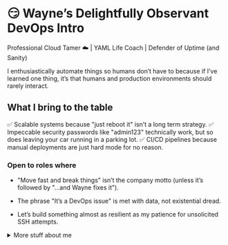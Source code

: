 # 😏 Wayne’s Delightfully Observant DevOps Intro

Professional Cloud Tamer ☁️ | YAML Life Coach | Defender of Uptime (and Sanity)

I enthusiastically automate things so humans don’t have to because if I’ve learned one thing, it’s that humans and production environments should rarely interact.

## What I bring to the table

✅ Scalable systems because "just reboot it" isn’t a long term strategy.
✅ Impeccable security passwords like "admin123" technically work, but so does leaving your car running in a parking lot.
✅ CI/CD pipelines because manual deployments are just hard mode for no reason.

### Open to roles where

- "Move fast and break things" isn’t the company motto (unless it’s followed by "...and Wayne fixes it").

- The phrase "It’s a DevOps issue" is met with data, not existential dread.

- Let’s build something almost as resilient as my patience for unsolicited SSH attempts.

<details>
<summary>More stuff about me</summary>

## Technologies and Tools 🛠️

- **CI/CD**: ArgoCD, GoCD, Github Actions, Gitlab CI, Jenkins
- **Cloud**: AWS, Azure
- **Containerization**: Docker, Kubernetes, ECS, EKS
- **IaC**: Pulumi, Terraform, Spacelift
- **Monitoring**: Prometheus, Grafana, ElasticSearch
- **Scripting**: bash, Python, Powershell
- **Security**: Snyk
- **Version Control**: Bitbucket, Git, Github, Gitlab

### Work experience 👔

| Job Position                  | Company                    | Work Period       |
| ----------------------------- | -------------------------- | ----------------- |
| Sr. Cloud Reliability Engineer| OutSystems                 | 2023-04 — 2025-02 |
| Cloud Reliability Engineer    | OutSystems                 | 2021-09 — 2023-04 |
| Sr. DevOps Engineer           | Global Payments Integrated | 2020-02 — 2021-09 |
| DevOps Engineer               | Global Payments Integrated | 2019-04 — 2020-02 |
| Build & Release Engineer      | BCBSMA                     | 2016-04 — 2019-04 |
| Release Engineer              | Computershare USA          | 2012-11 — 2016-04 |
| Operations Analyst            | Epsilon                    | 2010-02 — 2012-11 |
| Software Engineer             | CSC                        | 2007-04 — 2010-01 |

### Education 🎓

- [South Carolina State University](https://www.scsu.edu)

### Languages 🌐

| Language      | Proficiency               |
| ------------- | ------------------------- |
| English       | Native language           |
| German        | A1                        |
| Dutch         | A1                        |

## What I'm currently learning 📚

- Golang
- Typescript
- Concepts in DevSecOps, Platform Engineering, and Site Reliability to further my skill set

More information in my [Linkedin](https://www.linkedin.com/in/waynemajorit/) 🚀

</details>
